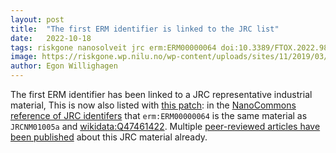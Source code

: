 ```yaml
---
layout: post
title:  "The first ERM identifier is linked to the JRC list"
date:   2022-10-18
tags: riskgone nanosolveit jrc erm:ERM00000064 doi:10.3389/FTOX.2022.981701 nanocommons doi:10.5281/ZENODO.8015080
image: https://riskgone.wp.nilu.no/wp-content/uploads/sites/11/2019/03/cropped-RISKGONE_Logo_96.png
author: Egon Willighagen
---
```


The first ERM identifier has been linked to a JRC representative industrial material,
This is now also listed with [this patch](https://github.com/NanoCommons/specifications/commit/44c25e04055c3042510d3de106fe6b16d99af850):
in the [NanoCommons reference of JRC identifers](https://nanocommons.github.io/specifications/jrc/) that
`erm:ERM00000064` is the same material as `JRCNM01005a` and [wikidata:Q47461422](http://wikidata.org/entity/Q47461422).
Multiple [peer-reviewed articles have been published](https://scholia.toolforge.org/topic/Q47461422#recently-published-works)
about this JRC material already.
